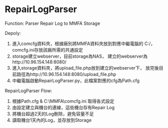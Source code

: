# RepairLogParser

Function: Parser Repair Log to MMFA Storage

Depoly: 
1. 進入comcfg資料夾，根據廠別將MMFA資料夾放到對應中繼電腦的 C:/，
   comcfg.ini存放該廠所需的共通設定
2. storage建立webserver，目前storage為NAS，
   建立的webserver為http://10.96.154.148:8080/
3. 進入storage資料夾，將upload_file.php放到建立的webserver下，
   放完後目前路徑為http://10.96.154.148:8080/upload_file.php
4. 中繼電腦啟動RepairLogParser.py，此檔案對應的cfg為Path.cfg

RepairLogParser Flow:
1. 根據Path.cfg & C:\MMFA\comcfg.ini 取得各式設定
2. 由設定建立與機台的連線，這些機台存有Repair Log
3. 將機台超過2天的Log刪除，避免容量不足
4. 讀取機台1天內的Log，並存放到Storage
 

